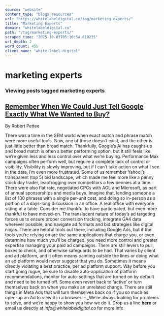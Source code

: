 ```yaml
---
source: "website"
content_type: "blogs_resources"
url: "https://whitelabeldigital.co/tag/marketing-experts/"
title: "Marketing Experts"
domain: "whitelabeldigital.co"
path: "/tag/marketing-experts/"
scraped_time: "2025-10-03T05:10:54.819235"
url_depth: 2
word_count: 455
client_name: "white-label-digital"
---
```


# marketing experts

### Viewing posts tagged marketing experts

## [Remember When We Could Just Tell Google Exactly What We Wanted to Buy?](https://whitelabeldigital.co/remember-when-we-could-just-tell-google-exactly-what-we-wanted-to-buy/)

By Robert Pettee

There was a time in the SEM world when exact match and phrase match were more useful tools. Now, one of those doesn’t exist, and the other is just little better than broad match. Thankfully, Google’s AI has caught-up and broad match is often a better performing option, but it still feels like we’re given less and less control over what we’re buying. Performance Max campaigns often perform well, but require a complete lack of control or visibility. Visibility is slowly improving, but if I can’t take action on what I see in the data, I’m even more frustrated. Some of us remember Yahoo!’s transparent (top 5) bid landscape, which made me feel more like a penny stock day trader, leapfrogging over competitors a few pennies at a time. There were also flat rate, negotiated CPCs with AOL and Microsoft, as part of annual sponsorships and media buys. Imagine that, lending someone a list of 100 phrases with a single per-unit cost, and doing so in-person as a portion of a days-long discussion in an office. A real office with everyone sitting at a table. Consider me thankful to have participated, but even more thankful to have moved-on. The translucent nature of today’s ad targeting forces us to ensure proper conversion tracking, integrate GA4 data wherever possible, and navigate ad formats and bid strategies like digital ninjas. There are helpful tools out there, including Google Ads, but if the tools you’re relying on are the same applications that charge you, or even determine how much you’ll be charged, you need more control and greater expertise managing your paid ad campaigns. There are still levers to pull, boxes to check, and otherwise safeguards to be had. That varies by client and ad platform, and it often means painting outside the lines or doing what an ad platform would never suggest that you do. Sometimes it means directly violating a best practice, per ad platform support. Way before you start going rogue, be sure to disable auto-application of platform recommendations, monitor for auto-settings that are turned on by default and need to be turned off. Some even revert back to ‘active’ or turn themselves back on when you make an unrelated change. There are still things in Meta Ads that will turn themselves back on if you so much as open-up an Ad to view it in a browser. – _We’re always looking for problems to solve, and we’re happy to show you how we do it. Drop us a line [**here**](https://whitelabeldigital.co/contact/) or email us directly at _info@whitelabeldigital.co_ for more info.